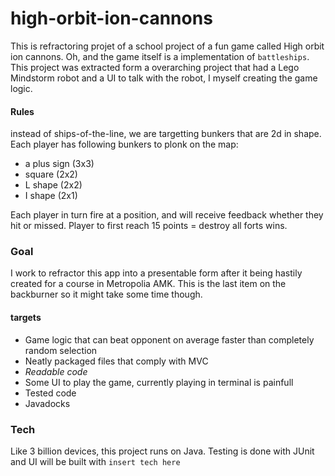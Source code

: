 # high-orbit-ion-cannons

This is refractoring projet of a school project of a fun game called High orbit ion cannons. Oh, and the game itself is a implementation of `battleships`. This project was extracted form a overarching project that had a Lego Mindstorm robot and a UI to talk with the robot, I myself creating the game logic.

#### Rules

instead of ships-of-the-line, we are targetting bunkers that are 2d in shape. Each player has following bunkers to plonk on the map:  
- a plus sign (3x3)
- square (2x2)
- L shape (2x2)
- I shape (2x1)  

Each player in turn fire at a position, and will receive feedback whether they hit or missed. Player to first reach 15 points = destroy all forts wins.
  
### Goal

I work to refractor this app into a presentable form after it being hastily created for a course in Metropolia AMK. This is the last item on the backburner so it might take some time though.

#### targets

- Game logic that can beat opponent on average faster than completely random selection
- Neatly packaged files that comply with MVC
- *Readable code*
- Some UI to play the game, currently playing in terminal is painfull
- Tested code
- Javadocks


### Tech
Like 3 billion devices, this project runs on Java. Testing is done with JUnit and UI will be built with `insert tech here`
